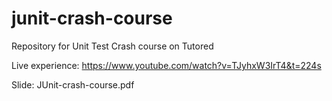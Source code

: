# junit-crash-course

Repository for Unit Test Crash course on Tutored

Live experience: https://www.youtube.com/watch?v=TJyhxW3IrT4&t=224s

Slide: JUnit-crash-course.pdf